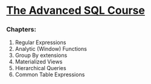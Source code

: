 # [The Advanced SQL Course](https://www.udemy.com/course/the-advanced-sql-course-2021)

### Chapters:
1. Regular Expressions 
2. Analytic (Window) Functions
3. Group By extensions
4. Materialized Views
5. Hierarchical Queries
6. Common Table Expressions

